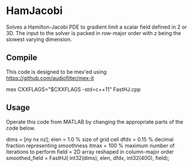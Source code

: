 # HamJacobi

Solves a Hamilton-Jacobi PDE to gradient limit a scalar field defined in 2 or 3D. The input to the solver is packed in row-major order with z being the slowest varying dimension. 

## Compile

This code is designed to be mex'ed using https://github.com/audiofilter/mex-it

mex CXXFLAGS="\$CXXFLAGS -std=c++11" FastHJ.cpp

## Usage 

Operate this code from MATLAB by changing the appropriate parts of the code below. 

dims = [ny nx nz];
elen = 1.0  % size of grid cell 
dfdx = 0.15 % decimal fraction representing smoothness
itmax = 100 % maximum number of iterations to perform 
field = 2D array reshaped in column-major order 
smoothed_field = FastHJ( int32(dims), elen, dfdx, int32(400), field);


